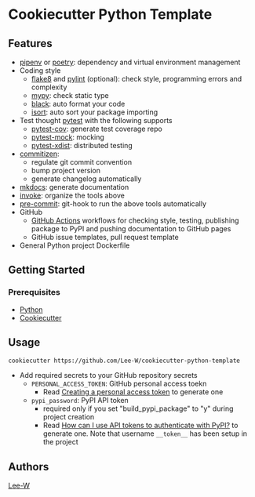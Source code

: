 # Cookiecutter Python Template

## Features

* [pipenv](https://pipenv.pypa.io/en/latest/) or [poetry](https://python-poetry.org/): dependency and virtual environment management
* Coding style
    * [flake8](https://flake8.pycqa.org/en/latest/) and [pylint](https://pylint.org/) (optional): check style, programming errors and complexity
    * [mypy](http://mypy-lang.org/): check static type
    * [black](https://github.com/psf/black): auto format your code
    * [isort](https://pycqa.github.io/isort/): auto sort your package importing
* Test thought [pytest](https://docs.pytest.org/en/) with the following supports
    * [pytest-cov](https://github.com/pytest-dev/pytest-cov): generate test coverage repo
    * [pytest-mock](https://github.com/pytest-dev/pytest-mock/): mocking
    * [pytest-xdist](https://github.com/pytest-dev/pytest-xdist): distributed testing
* [commitizen](https://commitizen-tools.github.io/commitizen/):
    * regulate git commit convention
    * bump project version
    * generate changelog automatically
* [mkdocs](https://www.mkdocs.org/): generate documentation
* [invoke](http://www.pyinvoke.org/): organize the tools above
* [pre-commit](https://pre-commit.com/): git-hook to run the above tools automatically
* GitHub
    * [GitHub Actions](https://docs.github.com/en/actions) workflows for checking style, testing, publishing package to PyPI and pushing documentation to GitHub pages
    * GitHub issue templates, pull request template
* General Python project Dockerfile

## Getting Started

### Prerequisites

* [Python](https://www.python.org/downloads/)
* [Cookiecutter](https://cookiecutter.readthedocs.io/en/1.7.0/)

## Usage

```sh
cookiecutter https://github.com/Lee-W/cookiecutter-python-template
```

* Add required secrets to your GitHub repository secrets
    * `PERSONAL_ACCESS_TOKEN`: GitHub personal access toekn
        * Read [Creating a personal access token](https://docs.github.com/en/github/authenticating-to-github/keeping-your-account-and-data-secure/creating-a-personal-access-token) to generate one
    * `pypi_password`: PyPI API token
        * required only if you set "build_pypi_package" to "y" during project creation
        * Read [How can I use API tokens to authenticate with PyPI?](https://pypi.org/help/#apitoken) to generate one. Note that username `__token__` has been setup in the project

## Authors
[Lee-W](https://github.com/Lee-W)
